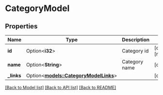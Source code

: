 # CategoryModel

## Properties

Name | Type | Description | Notes
------------ | ------------- | ------------- | -------------
**id** | Option<**i32**> | Category id | [optional][readonly]
**name** | Option<**String**> | Category name | [optional]
**_links** | Option<[**models::CategoryModelLinks**](CategoryModel__links.md)> |  | [optional]

[[Back to Model list]](../README.md#documentation-for-models) [[Back to API list]](../README.md#documentation-for-api-endpoints) [[Back to README]](../README.md)


